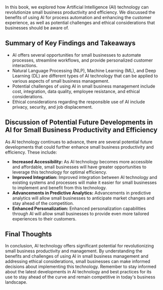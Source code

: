 
In this book, we explored how Artificial Intelligence (AI) technology can revolutionize small business productivity and efficiency. We discussed the benefits of using AI for process automation and enhancing the customer experience, as well as potential challenges and ethical considerations that businesses should be aware of.

Summary of Key Findings and Takeaways
-------------------------------------

* AI offers several opportunities for small businesses to automate processes, streamline workflows, and provide personalized customer interactions.
* Natural Language Processing (NLP), Machine Learning (ML), and Deep Learning (DL) are different types of AI technology that can be applied to various aspects of small business management.
* Potential challenges of using AI in small business management include cost, integration, data quality, employee resistance, and ethical considerations.
* Ethical considerations regarding the responsible use of AI include privacy, security, and job displacement.

Discussion of Potential Future Developments in AI for Small Business Productivity and Efficiency
------------------------------------------------------------------------------------------------

As AI technology continues to advance, there are several potential future developments that could further enhance small business productivity and efficiency. These include:

* **Increased Accessibility:** As AI technology becomes more accessible and affordable, small businesses will have greater opportunities to leverage this technology for optimal efficiency.
* **Improved Integration:** Improved integration between AI technology and existing systems and processes will make it easier for small businesses to implement and benefit from this technology.
* **Advancements in Predictive Analytics:** Advancements in predictive analytics will allow small businesses to anticipate market changes and stay ahead of the competition.
* **Enhanced Personalization:** Enhanced personalization capabilities through AI will allow small businesses to provide even more tailored experiences to their customers.

Final Thoughts
--------------

In conclusion, AI technology offers significant potential for revolutionizing small business productivity and management. By understanding the benefits and challenges of using AI in small business management and addressing ethical considerations, small businesses can make informed decisions about implementing this technology. Remember to stay informed about the latest developments in AI technology and best practices for its use to stay ahead of the curve and remain competitive in today's business landscape.